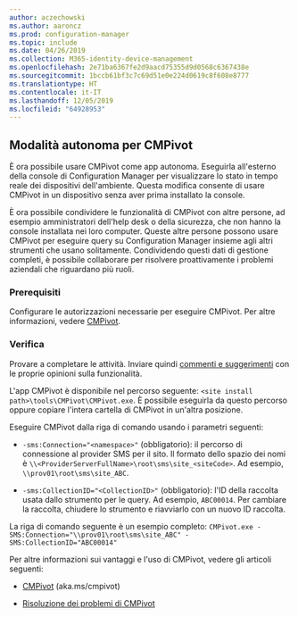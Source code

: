 ```yaml
---
author: aczechowski
ms.author: aaroncz
ms.prod: configuration-manager
ms.topic: include
ms.date: 04/26/2019
ms.collection: M365-identity-device-management
ms.openlocfilehash: 2e71ba6367fe2d9aacd75355d9d0568c6367438e
ms.sourcegitcommit: 1bccb61bf3c7c69d51e0e224d0619c8f608e8777
ms.translationtype: HT
ms.contentlocale: it-IT
ms.lasthandoff: 12/05/2019
ms.locfileid: "64928953"
---
```

## <a name="bkmk_cmpivot"></a> Modalità autonoma per CMPivot
<!--3555890-->

È ora possibile usare CMPivot come app autonoma. Eseguirla all'esterno della console di Configuration Manager per visualizzare lo stato in tempo reale dei dispositivi dell'ambiente. Questa modifica consente di usare CMPivot in un dispositivo senza aver prima installato la console.

È ora possibile condividere le funzionalità di CMPivot con altre persone, ad esempio amministratori dell'help desk o della sicurezza, che non hanno la console installata nei loro computer. Queste altre persone possono usare CMPivot per eseguire query su Configuration Manager insieme agli altri strumenti che usano solitamente. Condividendo questi dati di gestione completi, è possibile collaborare per risolvere proattivamente i problemi aziendali che riguardano più ruoli.

### <a name="prerequisites"></a>Prerequisiti

Configurare le autorizzazioni necessarie per eseguire CMPivot. Per altre informazioni, vedere [CMPivot](/sccm/core/servers/manage/cmpivot#prerequisites).

### <a name="try-it-out"></a>Verifica

Provare a completare le attività. Inviare quindi [commenti e suggerimenti](/sccm/core/understand/find-help#product-feedback) con le proprie opinioni sulla funzionalità.

L'app CMPivot è disponibile nel percorso seguente: `<site install path>\tools\CMPivot\CMPivot.exe`. È possibile eseguirla da questo percorso oppure copiare l'intera cartella di CMPivot in un'altra posizione.

Eseguire CMPivot dalla riga di comando usando i parametri seguenti:

- `-sms:Connection="<namespace>"` (obbligatorio): il percorso di connessione al provider SMS per il sito. Il formato dello spazio dei nomi è `\\<ProviderServerFullName>\root\sms\site_<siteCode>`. Ad esempio, `\\prov01\root\sms\site_ABC`.

- `-sms:CollectionID="<CollectionID>"` (obbligatorio): l'ID della raccolta usata dallo strumento per le query. Ad esempio, `ABC00014`. Per cambiare la raccolta, chiudere lo strumento e riavviarlo con un nuovo ID raccolta.

<!-- 
- `-SMS:ConnectionType=WQL` (optional): By default, the tool connects using OData, and automatically falls back to WQL if needed. You can use this parameter to force it to use a WQL connection. 
 -->

La riga di comando seguente è un esempio completo: `CMPivot.exe -SMS:Connection="\\prov01\root\sms\site_ABC" -SMS:CollectionID="ABC00014"`

Per altre informazioni sui vantaggi e l'uso di CMPivot, vedere gli articoli seguenti:

- [CMPivot](/sccm/core/servers/manage/cmpivot) (aka.ms/cmpivot) 

- [Risoluzione dei problemi di CMPivot](/sccm/core/servers/manage/cmpivot-tsg)  
